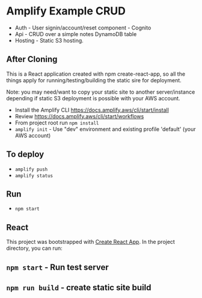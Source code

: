 # Amplify Example CRUD
* Auth - User signin/account/reset component - Cognito
* Api - CRUD over a simple notes DynamoDB table
* Hosting - Static S3 hosting.

## After Cloning
This is a React application created with npm create-react-app, so all the things apply for running/testing/building the static sire for deployment.

Note: you may need/want to copy your static site to another server/instance depending if static S3 deployment is possible with your AWS account.

* Install the Amplify CLI https://docs.amplify.aws/cli/start/install
* Review https://docs.amplify.aws/cli/start/workflows
* From project root run `npm install`
* `amplify init` - Use "dev" environment and existing profile 'default' (your AWS account)

## To deploy
* `amplify push`
* `amplify status`

## Run
* `npm start`

## React
This project was bootstrapped with [Create React App](https://github.com/facebook/create-react-app).
In the project directory, you can run:
## `npm start` - Run test server
## `npm run build` - create static site build

